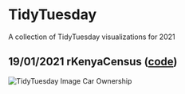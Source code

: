 # TidyTuesday

A collection of TidyTuesday visualizations for 2021

## 19/01/2021 rKenyaCensus ([code](https://github.com/wokech/TidyTuesday/blob/main/Tidy_Tuesday_RKenyaCensus_Cars.R))

![TidyTuesday Image Car Ownership](https://user-images.githubusercontent.com/38021234/105043465-9ce7a680-5a76-11eb-9ac5-71b337146224.png)
